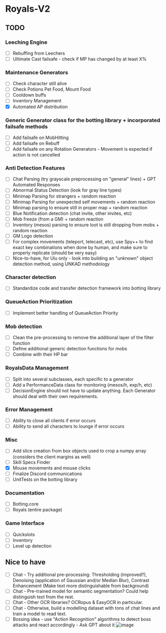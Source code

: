 # Royals-V2

## TODO

### Leeching Engine
  - [ ] Rebuffing from Leechers
  - [ ] Ultimate Cast failsafe - check if MP has changed by at least X%
  
### Maintenance Generators
  - [ ] Check character still alive
  - [ ] Check Potions Pet Food, Mount Food
  - [ ] Cooldown buffs
  - [ ] Inventory Management
  - [x] Automated AP distribution
  
### Generic Generator class for the botting library + incorporated failsafe methods
  - [ ] Add failsafe on MobHitting
  - [ ] Add failsafe on Rebuff
  - [ ] Add failsafe on any Rotation Generators - Movement is expected if action is not cancelled

### Anti Detection Features
  - [ ] Chat Parsing (try grayscale preprocessing on "general" lines) + GPT Automated Responses
  - [ ] Abnormal Status Detection (look for gray line types)
  - [ ] Minimap Parsing for strangers + random reaction
  - [ ] Minimap Parsing for unexpected self movements + random reaction
  - [ ] Minimap parsing to ensure still in proper map + random reaction
  - [ ] Blue Notification detection (chat invite, other invites, etc)
  - [ ] Mob freeze (from a GM) + random reaction
  - [ ] Inventory (mesos) parsing to ensure loot is still dropping from mobs + random reaction
  - [ ] GM Logo detection
  - [ ] For complex movements (teleport, telecast, etc), use Spy++ to find exact key combinations when done by human, and make sure to properly replicate (should be very easy)
  - [ ] Nice-to-have, for Ulu only - look into building an "unknown" object detection method, using UNKAD methodology
  
### Character detection
  - [ ] Standardize code and transfer detection framework into botting library
  
### QueueAction Prioritization
  - [ ] Implement better handling of QueueAction Priority
  
### Mob detection
  - [ ] Clean the pre-processing to remove the additional layer of the filter function
  - [ ] Define additional generic detection functions for mobs
  - [ ] Combine with their HP bar
  
### RoyalsData Management
  - [ ] Split into several subclasses, each specific to a generator
  - [ ] Add a PerformanceData class for monitoring (mesos/h, exp/h, etc)
  - [ ] DecisionEngine should not have to update anything. Each Generator should deal with their own requirements.

### Error Management
  - [ ] Ability to close all clients if error occurs
  - [ ] Ability to send all characters to lounge if error occurs

### Misc
  - [ ] Add slice creation from box objects used to crop a numpy array (considers the client margins as well)
  - [ ] Skill Specs Finder
  - [x] Mouse movements and mouse clicks
  - [ ] Finalize Discord communications
  - [ ] UnitTests on the botting library

### Documentation
  - [ ] Botting.core
  - [ ] Royals (entire package)

### Game Interface
  - [ ] Quickslots
  - [ ] Inventory
  - [ ] Level up detection

## Nice to have
  - [ ] Chat - Try additional pre-processing: Thresholding (improved?), Denoising (application of Gaussian and/or Median Blur), Contrast Enhancement (Make text more distinguishable from background)
  - [ ] Chat - Pre-trained model for semantic segmentation? Could help distinguish text from the rest.
  - [ ] Chat - Other OCR libraries? OCRopus & EasyOCR in particular.
  - [ ] Chat - Otherwise, build a modelling dataset with tons of chat lines and train a model to read text.
  - [ ] Bossing idea - use "Action Recognition" algorithms to detect boss attacks and react accordingly - Ask GPT about it
![image](https://github.com/FlawlessNa/Royals-V2/assets/106719178/c2620077-d36e-4a8d-b39b-f200a196cd2e)
